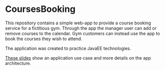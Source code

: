 # CoursesBooking

This repository contains a simple web-app to provide a course booking service for a fictitious gym.
Through the app the manager user can add or remove courses to the calendar. Gym customers can instead use the app to book the courses they wish to attend.

The application was created to practice JavaEE technologies.

[These slides]() show an application use case and more details on the app architecture.
